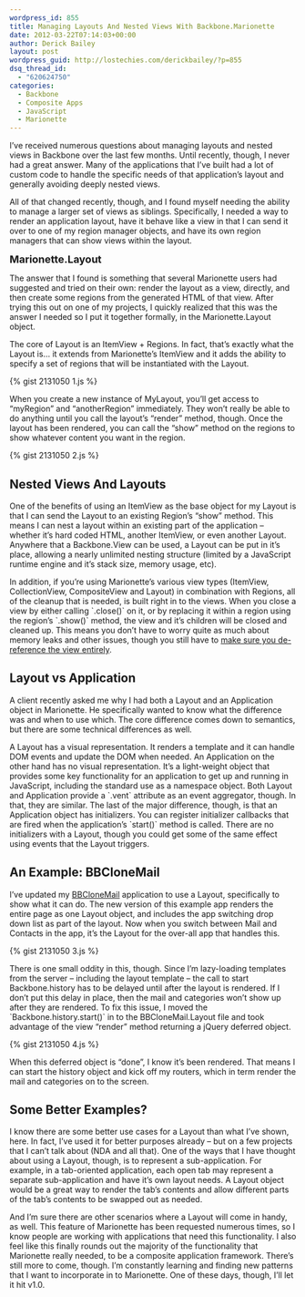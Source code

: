 ```yaml
---
wordpress_id: 855
title: Managing Layouts And Nested Views With Backbone.Marionette
date: 2012-03-22T07:14:03+00:00
author: Derick Bailey
layout: post
wordpress_guid: http://lostechies.com/derickbailey/?p=855
dsq_thread_id:
  - "620624750"
categories:
  - Backbone
  - Composite Apps
  - JavaScript
  - Marionette
---
```

I&#8217;ve received numerous questions about managing layouts and nested views in Backbone over the last few months. Until recently, though, I never had a great answer. Many of the applications that I&#8217;ve built had a lot of custom code to handle the specific needs of that application&#8217;s layout and generally avoiding deeply nested views.

All of that changed recently, though, and I found myself needing the ability to manage a larger set of views as siblings. Specifically, I needed a way to render an application layout, have it behave like a view in that I can send it over to one of my region manager objects, and have its own region managers that can show views within the layout.

<span style="font-size: 18px; font-weight: bold;">Marionette.Layout</span>

The answer that I found is something that several Marionette users had suggested and tried on their own: render the layout as a view, directly, and then create some regions from the generated HTML of that view. After trying this out on one of my projects, I quickly realized that this was the answer I needed so I put it together formally, in the Marionette.Layout object.

The core of Layout is an ItemView + Regions. In fact, that&#8217;s exactly what the Layout is… it extends from Marionette&#8217;s ItemView and it adds the ability to specify a set of regions that will be instantiated with the Layout.

{% gist 2131050 1.js %}

When you create a new instance of MyLayout, you&#8217;ll get access to &#8220;myRegion&#8221; and &#8220;anotherRegion&#8221; immediately. They won&#8217;t really be able to do anything until you call the layout&#8217;s &#8220;render&#8221; method, though. Once the layout has been rendered, you can call the &#8220;show&#8221; method on the regions to show whatever content you want in the region.

{% gist 2131050 2.js %}

## Nested Views And Layouts

One of the benefits of using an ItemView as the base object for my Layout is that I can send the Layout to an existing Region&#8217;s &#8220;show&#8221; method. This means I can nest a layout within an existing part of the application &#8211; whether it&#8217;s hard coded HTML, another ItemView, or even another Layout. Anywhere that a Backbone.View can be used, a Layout can be put in it&#8217;s place, allowing a nearly unlimited nesting structure (limited by a JavaScript runtime engine and it&#8217;s stack size, memory usage, etc).

In addition, if you&#8217;re using Marionette&#8217;s various view types (ItemView, CollectionView, CompositeView and Layout) in combination with Regions, all of the cleanup that is needed, is built right in to the views. When you close a view by either calling \`.close()\` on it, or by replacing it within a region using the region&#8217;s \`.show()\` method, the view and it&#8217;s children will be closed and cleaned up. This means you don&#8217;t have to worry quite as much about memory leaks and other issues, though you still have to [make sure you de-reference the view entirely](https://lostechies.com/derickbailey/2012/03/19/backbone-js-and-javascript-garbage-collection/).

## Layout vs Application

A client recently asked me why I had both a Layout and an Application object in Marionette. He specifically wanted to know what the difference was and when to use which. The core difference comes down to semantics, but there are some technical differences as well.

A Layout has a visual representation. It renders a template and it can handle DOM events and update the DOM when needed. An Application on the other hand has no visual representation. It&#8217;s a light-weight object that provides some key functionality for an application to get up and running in JavaScript, including the standard use as a namespace object. Both Layout and Application provide a \`.vent\` attribute as an event aggregator, though. In that, they are similar. The last of the major difference, though, is that an Application object has initializers. You can register initializer callbacks that are fired when the application&#8217;s \`start()\` method is called. There are no initializers with a Layout, though you could get some of the same effect using events that the Layout triggers.

## An Example: BBCloneMail

I&#8217;ve updated my [BBCloneMail](https://github.com/derickbailey/bbclonemail) application to use a Layout, specifically to show what it can do. The new version of this example app renders the entire page as one Layout object, and includes the app switching drop down list as part of the layout. Now when you switch between Mail and Contacts in the app, it&#8217;s the Layout for the over-all app that handles this.

{% gist 2131050 3.js %}

There is one small oddity in this, though. Since I&#8217;m lazy-loading templates from the server &#8211; including the layout template &#8211; the call to start Backbone.history has to be delayed until after the layout is rendered. If I don&#8217;t put this delay in place, then the mail and categories won&#8217;t show up after they are rendered. To fix this issue, I moved the \`Backbone.history.start()\` in to the BBCloneMail.Layout file and took advantage of the view &#8220;render&#8221; method returning a jQuery deferred object.

{% gist 2131050 4.js %}

When this deferred object is &#8220;done&#8221;, I know it&#8217;s been rendered. That means I can start the history object and kick off my routers, which in term render the mail and categories on to the screen.

## Some Better Examples?

I know there are some better use cases for a Layout than what I&#8217;ve shown, here. In fact, I&#8217;ve used it for better purposes already &#8211; but on a few projects that I can&#8217;t talk about (NDA and all that). One of the ways that I have thought about using a Layout, though, is to represent a sub-application. For example, in a tab-oriented application, each open tab may represent a separate sub-application and have it&#8217;s own layout needs. A Layout object would be a great way to render the tab&#8217;s contents and allow different parts of the tab&#8217;s contents to be swapped out as needed.

And I&#8217;m sure there are other scenarios where a Layout will come in handy, as well. This feature of Marionette has been requested numerous times, so I know people are working with applications that need this functionality. I also feel like this finally rounds out the majority of the functionality that Marionette really needed, to be a composite application framework. There&#8217;s still more to come, though. I&#8217;m constantly learning and finding new patterns that I want to incorporate in to Marionette. One of these days, though, I&#8217;ll let it hit v1.0.
